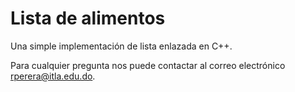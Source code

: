 # Lista de alimentos

Una simple implementación de lista enlazada en C++.

Para cualquier pregunta nos puede contactar al correo electrónico rperera@itla.edu.do.
